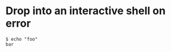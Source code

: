 # Drop into an interactive shell on error

```shell-session tesh-session="foo"
$ echo "foo"
bar
```
